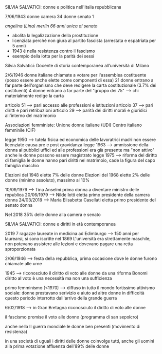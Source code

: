 SILVIA SALVATICI: donne e politica nell'Italia repubblicana

7/06/1943
	donne camera 34
	donne senato 1 

*angelina (Lina) merlin 66 anni unica al senato*

- abolita la legalizzazione della prostituzione
- licenziata perchè non giura al partito fascista (arrestata e espatriata per 5 anni)
- 1943 è nella resistenza contro il fascismo
- esempio della lotta per la parità dei sessi

Silvia Salvatici: Docente di storia contemporanea all'università di Milano


2/6/1946 donne italiane chiamate a votare per l'assemblea costituente (posso essere anche elette come componenti di essa)
21 donne entrano a far parte dell'organismo che deve redigere la carta costituzionale (3.7% dei costituenti)
4 donne entrano a far parte del "gruppo dei 75" --> chi materialmente redige la carta


articolo 51 --> pari accesso alle professioni e istituzioni
articolo 37 --> pari diritti e pari retribuzioni
articolo 29 --> parità dei diritti morali e giuridici all'interno del matrimonio

Associazioni femministe:
Unione donne italiane (UDI)
Centro italiano femminile (CIF)

legge 1950 --> tutela fisica ed economica delle lavoratrici madri
	non essere licenziate causa pre e post gravidanza
legge 1963 --> ammissione della donna ai pubblici uffici ed alle professioni
	era già presente ma "non attivo"
	anche le donne possono essere magistrato
legge 1975 --> riforma del diritto di famiglia
	le donne hanno pari diritti nel matrimoio, cade la figura del capo famiglia maschio

Elezioni del 1948 elette 7% delle donne
Elezioni del 1968 elette 2% delle donne (minimo assoluto), massimo al 10%

10/09/1976 --> Tina Anselmi prima donna a diventare ministro delle republica
20/06/1979 --> Nilde Iotti eletta primo presidente della camera donna
24/03/2018 --> Maria Elisabetta Casellati eletta primo presidente del senato donna

Nel 2018 35% delle donne alla camera e senato

SILVIA SALVATICI: donne e diritti in età contemporanea 

2019 7 ragazze laureate in medicina ad Edimburgo --> 150 anni per laurearsi, si sono iscritte nel 1869
L'università era strettamente maschile, non potevano assistere alle lezioni e dovevano pagare una retta sproporzionata

2/06/1946 --> festa della repubblica, prima occasione dove le donne furono chiamate alle urne

1945 --> riconosciuto il diritto di voto alle donne da una riforma Bonomi
diritto al voto è una necessità ma non una sufficienza

primo femminismo (<1970) --> diffuso in tutto il mondo
fortissimo attivismo sociale: donne prestavano serivizio e aiuto ad altre donne in difficoltà
questo periodo interrotto dall'arrivo della grande guerra

6/02/1918 --> in Gran Bretagna riconosciuto il diritto di voto alle donne

il fascismo promise il voto alle donne (programma di san sepolcro)

anche nella II guerra mondiale le donne ben presenti (movimento di resistenza)

in una società di uguali i diritti delle donne coinvolge tutti, anche gli uomini
alla prima votazione affluenza dell'89% delle donne